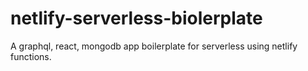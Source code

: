 # netlify-serverless-biolerplate
A graphql, react, mongodb app boilerplate for serverless using netlify functions. 
